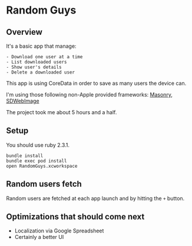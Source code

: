 # Random Guys

## Overview

It's a basic app that manage:
    
    - Download one user at a time
    - List downloaded users
    - Show user's details
    - Delete a downloaded user

This app is using CoreData in order to save as many users the device can.

I'm using those following non-Apple provided frameworks: [Masonry](https://github.com/SnapKit/Masonry), [SDWebImage](https://github.com/rs/SDWebImage)

The project took me about 5 hours and a half.

## Setup

You should use ruby 2.3.1.

```
bundle install
bundle exec pod install
open RandomGuys.xcworkspace
```

## Random users fetch

Random users are fetched at each app launch and by hitting the `+` button.

## Optimizations that should come next

- Localization via Google Spreadsheet
- Certainly a better UI
